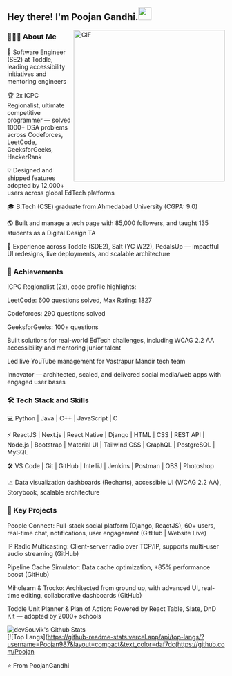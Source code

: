 <h2> Hey there! I'm Poojan Gandhi.<img src="https://github.com/souvikguria98/souvikguria98/blob/master/Hi.gif" width="30"></h2> <img align="right" alt="GIF" src="https://media1.tenor.com/images/9fb771fb621c29b0a2eae945b5ceeeb3/tenor.gif" width="350"/> <h3> 👨🏻‍💻 About Me </h3>
🔭   Software Engineer (SE2) at Toddle, leading accessibility initiatives and mentoring engineers

🏆   2x ICPC Regionalist, ultimate competitive programmer — solved 1000+ DSA problems across Codeforces, LeetCode, GeeksforGeeks, HackerRank

💡   Designed and shipped features adopted by 12,000+ users across global EdTech platforms

🎓   B.Tech (CSE) graduate from Ahmedabad University (CGPA: 9.0)

🌎   Built and manage a tech page with 85,000 followers, and taught 135 students as a Digital Design TA

💼   Experience across Toddle (SDE2), Salt (YC W22), PedalsUp — impactful UI redesigns, live deployments, and scalable architecture


<h3> 🏅 Achievements </h3>
ICPC Regionalist (2x), code profile highlights:

LeetCode: 600 questions solved, Max Rating: 1827

Codeforces: 290 questions solved

GeeksforGeeks: 100+ questions

Built solutions for real-world EdTech challenges, including WCAG 2.2 AA accessibility and mentoring junior talent

Led live YouTube management for Vastrapur Mandir tech team

Innovator — architected, scaled, and delivered social media/web apps with engaged user bases

<h3>🛠 Tech Stack and Skills</h3>
💻   Python | Java | C++ | JavaScript | C

⚡   ReactJS | Next.js | React Native | Django | HTML | CSS | REST API | Node.js | Bootstrap | Material UI | Tailwind CSS | GraphQL | PostgreSQL | MySQL

🛠   VS Code | Git | GitHub | IntelliJ | Jenkins | Postman | OBS | Photoshop

📈   Data visualization dashboards (Recharts), accessible UI (WCAG 2.2 AA), Storybook, scalable architecture

<h3> 🚀 Key Projects </h3>
People Connect: Full-stack social platform (Django, ReactJS), 60+ users, real-time chat, notifications, user engagement (GitHub | Website Live)

IP Radio Multicasting: Client-server radio over TCP/IP, supports multi-user audio streaming (GitHub)

Pipeline Cache Simulator: Data cache optimization, +85% performance boost (GitHub)

Miholearn & Trocko: Architected from ground up, with advanced UI, real-time editing, collaborative dashboards (GitHub)

Toddle Unit Planner & Plan of Action: Powered by React Table, Slate, DnD Kit — adopted by 2000+ schools


<img align="center" src="https://github-readme-stats.vercel.app/api?username=Poojan987&include_all_commits=true&count_private=true&show_icons=true&line_height=20&title_color=7A7ADB&icon_color=2234AE&text_color=D3D3D3&bg_color=0,000000,130F40" alt="devSouvik's Github Stats"> </br>
[![Top Langs](https://github-readme-stats.vercel.app/api/top-langs/?username=Poojan987&layout=compact&text_color=daf7dc(https://github.com/Poojan

⭐️ From PoojanGandhi
